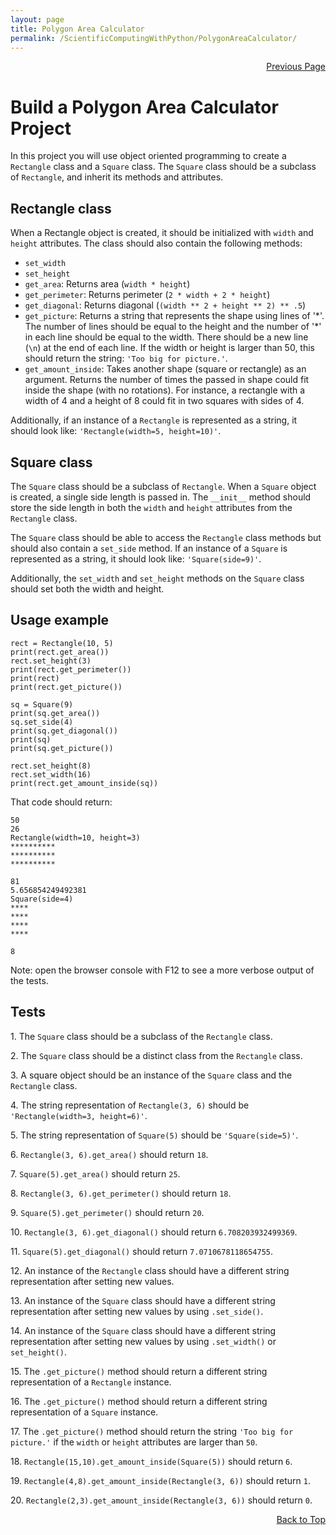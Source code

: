 ```yaml
---
layout: page
title: Polygon Area Calculator
permalink: /ScientificComputingWithPython/PolygonAreaCalculator/
---
```


<p  align="right"><a href="#" onclick="history.back(); return false;">Previous Page</a></p>

# Build a Polygon Area Calculator Project

In this project you will use object oriented programming to create a `Rectangle` class and a `Square` class. The `Square` class should be a subclass of `Rectangle`, and inherit its methods and attributes.

## Rectangle class

When a Rectangle object is created, it should be initialized with `width` and `height` attributes. The class should also contain the following methods:

- `set_width`
- `set_height`
- `get_area`: Returns area (`width * height`)
- `get_perimeter`: Returns perimeter (`2 * width + 2 * height`)
- `get_diagonal`: Returns diagonal (`(width ** 2 + height ** 2) ** .5`)
- `get_picture`: Returns a string that represents the shape using lines of '\*'. The number of lines should be equal to the height and the number of '\*' in each line should be equal to the width. There should be a new line (`\n`) at the end of each line. If the width or height is larger than 50, this should return the string: `'Too big for picture.'`.
- `get_amount_inside`: Takes another shape (square or rectangle) as an argument. Returns the number of times the passed in shape could fit inside the shape (with no rotations). For instance, a rectangle with a width of 4 and a height of 8 could fit in two squares with sides of 4.

Additionally, if an instance of a `Rectangle` is represented as a string, it should look like: `'Rectangle(width=5, height=10)'`.

## Square class

The `Square` class should be a subclass of `Rectangle`. When a `Square` object is created, a single side length is passed in. The `__init__` method should store the side length in both the `width` and `height` attributes from the `Rectangle` class.

The `Square` class should be able to access the `Rectangle` class methods but should also contain a `set_side` method. If an instance of a `Square` is represented as a string, it should look like: `'Square(side=9)'`.

Additionally, the `set_width` and `set_height` methods on the `Square` class should set both the width and height.

## Usage example

```
rect = Rectangle(10, 5)
print(rect.get_area())
rect.set_height(3)
print(rect.get_perimeter())
print(rect)
print(rect.get_picture())

sq = Square(9)
print(sq.get_area())
sq.set_side(4)
print(sq.get_diagonal())
print(sq)
print(sq.get_picture())

rect.set_height(8)
rect.set_width(16)
print(rect.get_amount_inside(sq))
```

That code should return:

```
50
26
Rectangle(width=10, height=3)
**********
**********
**********

81
5.656854249492381
Square(side=4)
****
****
****
****

8
```

Note: open the browser console with F12 to see a more verbose output of the tests.

## Tests

1\. The `Square` class should be a subclass of the `Rectangle` class.

2\. The `Square` class should be a distinct class from the `Rectangle` class.

3\. A square object should be an instance of the `Square` class and the `Rectangle` class.

4\. The string representation of `Rectangle(3, 6)` should be `'Rectangle(width=3, height=6)'`.

5\. The string representation of `Square(5)` should be `'Square(side=5)'`.

6\. `Rectangle(3, 6).get_area()` should return `18`.

7\. `Square(5).get_area()` should return `25`.

8\. `Rectangle(3, 6).get_perimeter()` should return `18`.

9\. `Square(5).get_perimeter()` should return `20`.

10\. `Rectangle(3, 6).get_diagonal()` should return `6.708203932499369`.

11\. `Square(5).get_diagonal()` should return `7.0710678118654755`.

12\. An instance of the `Rectangle` class should have a different string representation after setting new values.

13\. An instance of the `Square` class should have a different string representation after setting new values by using `.set_side()`.

14\. An instance of the `Square` class should have a different string representation after setting new values by using `.set_width()` or `set_height()`.

15\. The `.get_picture()` method should return a different string representation of a `Rectangle` instance.

16\. The `.get_picture()` method should return a different string representation of a `Square` instance.

17\. The `.get_picture()` method should return the string `'Too big for picture.'` if the `width` or `height` attributes are larger than `50`.

18\. `Rectangle(15,10).get_amount_inside(Square(5))` should return `6`.

19\. `Rectangle(4,8).get_amount_inside(Rectangle(3, 6))` should return `1`.

20\. `Rectangle(2,3).get_amount_inside(Rectangle(3, 6))` should return `0`.

<p align="right"><a href="#" onclick="scrollToTop(); return false;">Back to Top</a></p>
